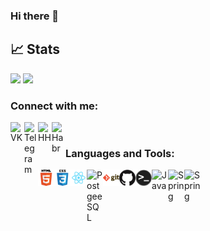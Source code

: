 ### Hi there 👋


## 📈 Stats

![](https://github-readme-stats.vercel.app/api?username=AlekcWinS&show_icons=true&theme=react&line_height=27)
![](https://github-readme-stats.vercel.app/api/top-langs/?username=AlekcWinS&theme=react&langs_count=3)

### Connect with me:


[<img align="left" alt="VK" width="22px" src="https://upload.wikimedia.org/wikipedia/commons/2/21/VK.com-logo.svg" />](https://vk.com/alekcwins)
[<img align="left" alt="Telegram" width="22px" src="https://upload.wikimedia.org/wikipedia/commons/8/82/Telegram_logo.svg" />](https://t.me/AlexNenakhov)
[<img align="left" alt="HH" width="22px" src="https://ru.wikipedia.org/wiki/HeadHunter#/media/%D0%A4%D0%B0%D0%B9%D0%BB:HeadHunter_logo.png" />](https://astrakhan.hh.ru/applicant/resumes/view?resume=26ba6d62ff083482140039ed1f4b6572747372)
[<img align="left" alt="Habr" width="22px" src="https://career.habr.com/alexwins" />](https://t.me/AlexNenakhov)

<br />

### Languages and Tools:

<img align="left" alt="HTML5" width="26px" src="https://raw.githubusercontent.com/github/explore/80688e429a7d4ef2fca1e82350fe8e3517d3494d/topics/html/html.png" />
<img align="left" alt="CSS3" width="26px" src="https://raw.githubusercontent.com/github/explore/80688e429a7d4ef2fca1e82350fe8e3517d3494d/topics/css/css.png" />
<img align="left" alt="React" width="26px" src="https://raw.githubusercontent.com/github/explore/80688e429a7d4ef2fca1e82350fe8e3517d3494d/topics/react/react.png" />
<img align="left" alt="PostgeeSQL" width="26px" src="https://upload.wikimedia.org/wikipedia/commons/2/29/Postgresql_elephant.svg" />
<img align="left" alt="Git" width="26px" src="https://raw.githubusercontent.com/github/explore/80688e429a7d4ef2fca1e82350fe8e3517d3494d/topics/git/git.png" />
<img align="left" alt="GitHub" width="26px" src="https://raw.githubusercontent.com/github/explore/78df643247d429f6cc873026c0622819ad797942/topics/github/github.png" />
<img align="left" alt="Terminal" width="26px" src="https://raw.githubusercontent.com/github/explore/80688e429a7d4ef2fca1e82350fe8e3517d3494d/topics/terminal/terminal.png" />
<img align="left" alt="Java" width="26px" src="https://upload.wikimedia.org/wikipedia/ru/thumb/3/39/Java_logo.svg/300px-Java_logo.svg.png" />
<img align="left" alt="Spring" width="26px" src="https://cdn.worldvectorlogo.com/logos/spring-3.svg" />
<img align="left" alt="Spring" width="30px" src="https://cdn.worldvectorlogo.com/logos/gopher.svg" />
<br />
<br />
